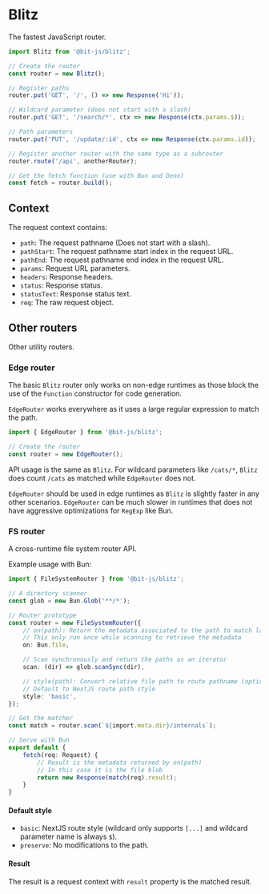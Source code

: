 # Blitz
The fastest JavaScript router.

```ts
import Blitz from '@bit-js/blitz';

// Create the router
const router = new Blitz();

// Register paths
router.put('GET', '/', () => new Response('Hi'));

// Wildcard parameter (does not start with a slash)
router.put('GET', '/search/*', ctx => new Response(ctx.params.$));

// Path parameters
router.put('PUT', '/update/:id', ctx => new Response(ctx.params.id));

// Register another router with the same type as a subrouter
router.route('/api', anotherRouter);

// Get the fetch function (use with Bun and Deno)
const fetch = router.build();
```

## Context
The request context contains:
- `path`: The request pathname (Does not start with a slash).
- `pathStart`: The request pathname start index in the request URL.
- `pathEnd`: The request pathname end index in the request URL.
- `params`: Request URL parameters.
- `headers`: Response headers.
- `status`: Response status.
- `statusText`: Response status text.
- `req`: The raw request object.

## Other routers
Other utility routers.

### Edge router
The basic `Blitz` router only works on non-edge runtimes as those block the use of the `Function` constructor for code generation.

`EdgeRouter` works everywhere as it uses a large regular expression to match the path.

```ts
import { EdgeRouter } from '@bit-js/blitz';

// Create the router
const router = new EdgeRouter();
```

API usage is the same as `Blitz`. 
For wildcard parameters like `/cats/*`, `Blitz` does count `/cats` as matched while `EdgeRouter` does not.

`EdgeRouter` should be used in edge runtimes as `Blitz` is slightly faster in any other scenarios. 
`EdgeRouter` can be much slower in runtimes that does not have aggressive optimizations for `RegExp` like Bun.

### FS router
A cross-runtime file system router API.

Example usage with Bun:
```ts
import { FileSystemRouter } from '@bit-js/blitz';

// A directory scanner
const glob = new Bun.Glob('**/*');

// Router prototype
const router = new FileSystemRouter({
    // on(path): Return the metadata associated to the path to match later
    // This only run once while scanning to retrieve the metadata
    on: Bun.file,

    // Scan synchronously and return the paths as an iterator
    scan: (dir) => glob.scanSync(dir),

    // style(path): Convert relative file path to route pathname (optional)
    // Default to NextJS route path style
    style: 'basic',
});

// Get the matcher
const match = router.scan(`${import.meta.dir}/internals`);

// Serve with Bun
export default {
    fetch(req: Request) {
        // Result is the metadata returned by on(path)
        // In this case it is the file blob
        return new Response(match(req).result);
    }
}
```

#### Default style
- `basic`: NextJS route style (wildcard only supports `[...]` and wildcard parameter name is always `$`).
- `preserve`: No modifications to the path.

#### Result
The result is a request context with `result` property is the matched result.
